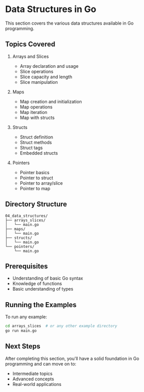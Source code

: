 # Data Structures in Go

This section covers the various data structures available in Go programming.

## Topics Covered

1. Arrays and Slices

   - Array declaration and usage
   - Slice operations
   - Slice capacity and length
   - Slice manipulation

2. Maps

   - Map creation and initialization
   - Map operations
   - Map iteration
   - Map with structs

3. Structs

   - Struct definition
   - Struct methods
   - Struct tags
   - Embedded structs

4. Pointers
   - Pointer basics
   - Pointer to struct
   - Pointer to array/slice
   - Pointer to map

## Directory Structure

```
04_data_structures/
├── arrays_slices/
│   └── main.go
├── maps/
│   └── main.go
├── structs/
│   └── main.go
└── pointers/
    └── main.go
```

## Prerequisites

- Understanding of basic Go syntax
- Knowledge of functions
- Basic understanding of types

## Running the Examples

To run any example:

```bash
cd arrays_slices  # or any other example directory
go run main.go
```

## Next Steps

After completing this section, you'll have a solid foundation in Go programming and can move on to:

- Intermediate topics
- Advanced concepts
- Real-world applications
